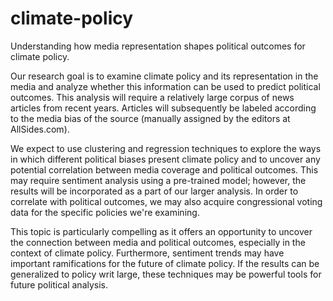 # climate-policy
Understanding how media representation shapes political outcomes for climate policy. 

Our research goal is to examine climate policy and its representation in the media and analyze whether this information can be used to predict political outcomes. This analysis will require a relatively large corpus of news articles from recent years. Articles will subsequently be labeled according to the media bias of the source (manually assigned by the editors at AllSides.com).

We expect to use clustering and regression techniques to explore the ways in which different political biases present climate policy and to uncover any potential correlation between media coverage and political outcomes. This may require sentiment analysis using a pre-trained model; however, the results will be incorporated as a part of our larger analysis. In order to correlate with political outcomes, we may also acquire congressional voting data for the specific policies we're examining. 

This topic is particularly compelling as it offers an opportunity to uncover the connection between media and political outcomes, especially in the context of climate policy. Furthermore, sentiment trends may have important ramifications for the future of climate policy. If the results can be generalized to policy writ large, these techniques may be powerful tools for future political analysis.
